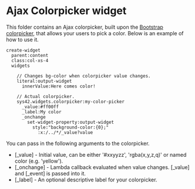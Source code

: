 Ajax Colorpicker widget
========

This folder contains an Ajax colorpicker, built upon the [Bootstrap colorpicker](https://itsjavi.com/bootstrap-colorpicker/), that allows your users
to pick a color. Below is an example of how to use it.

```
create-widget
  parent:content
  class:col-xs-4
  widgets

    // Changes bg-color when colorpicker value changes.
    literal:output-widget
      innerValue:Here comes color!

    // Actual colorpicker.
    sys42.widgets.colorpicker:my-color-picker
      _value:#ff00ff
      _label:My color
      _onchange
        set-widget-property:output-widget
          style:"background-color:{0};"
            :x:/../*/_value?value
```

You can pass in the following arguments to the colorpicker.

* [_value] - Initial value, can be either '#xxyyzz', 'rgba(x,y,z,q)' or named color (e.g. 'yellow').
* [_onchange] - Lambda callback evaluated when value changes. [_value] and [_event] is passed into it.
* [_label] - An optional descriptive label for your colorpicker.


